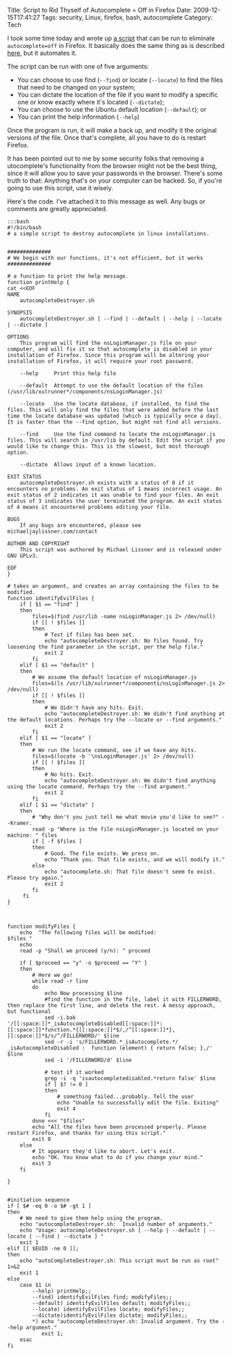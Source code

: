 Title: Script to Rid Thyself of Autocomplete = Off in Firefox
Date: 2009-12-15T17:41:27
Tags: security, Linux, firefox, bash, autocomplete
Category: Tech

I took some time today and wrote up [a script][script] that can be run to 
eliminate 
`autocomplete=off` in Firefox. It basically does the same thing as is 
described [here][1], but it automates it. 

The script can be run with one of five arguments:

 - You can choose to use find (`--find`) or locate (`--locate`) to find the 
 files that need to be changed on your system;
 - You can dictate the location of the file if you want to modify a 
 specific one or know exactly where it's located (`--dictate`);
 - You can choose to use the Ubuntu default location (`--default`); or
 - You can print the help information (`--help`)

Once the program is run, it will make a back up, and modify it the original
 versions of the file. Once that's complete, all you have to do is restart 
 Firefox.

It has been pointed out to me by some security folks that removing a
utocomplete's functionality from the browser might not be the best thing, 
since it will allow you to save your passwords in the browser. There's some
 truth to that: Anything that's on your computer can be hacked. So, 
 if you're going to use this script, use it wisely.

Here's the code. I've attached it to this message as well. Any bugs or 
comments are greatly appreciated.

    :::bash
    #!/bin/bash
    # a simple script to destroy autocomplete in linux installations. 
    
    
    ##############
    # We begin with our functions, it's not efficient, but it works
    ##############
    
    # a function to print the help message.
    function printHelp {
    cat <<EOF
    NAME
        autocompleteDestroyer.sh
    
    SYNOPSIS
        autocompleteDestroyer.sh [ --find | --default | --help | --locate | --dictate ] 
    
    OPTIONS
        This program will find the nsLoginManager.js file on your computer, and will fix it so that autocomplete is disabled in your installation of Firefox. Since this program will be altering your installation of Firefox, it will require your root password. 
    
        --help     Print this help file
    
        --default  Attempt to use the default location of the files (/usr/lib/xulrunner*/components/nsLoginManager.js)
    
        --locate   Use the locate database, if installed, to find the files. This will only find the files that were added before the last time the locate database was updated (which is typically once a day). It is faster than the --find option, but might not find all versions.
    
        --find     Use the find command to locate the nsLoginManager.js files. This will search in /usr/lib by default. Edit the script if you would like to change this. This is the slowest, but most thorough option.
    
        --dictate  Allows input of a known location.
    
    EXIT STATUS
        autocompleteDestroyer.sh exists with a status of 0 if it encounters no problems. An exit status of 1 means incorrect usage. An exit status of 2 indicates it was unable to find your files. An exit status of 3 indicates the user terminated the program. An exit status of 4 means it encountered problems editing your file.
    
    BUGS
        If any bugs are encountered, please see michaeljaylissner.com/contact
    
    AUTHOR AND COPYRIGHT
        This script was authored by Michael Lissner and is released under GNU GPLv3.
    
    EOF
    }
    
    # takes an argument, and creates an array containing the files to be modified.
    function identifyEvilFiles {
        if [ $1 == "find" ]
        then
            files=$(find /usr/lib -name nsLoginManager.js 2> /dev/null)
            if [[ ! $files ]]
            then
                # Test if files has been set.
                echo "autocompleteDestroyer.sh: No files found. Try loosening the find parameter in the script, per the help file."
                exit 2
            fi
        elif [ $1 == "default" ]
        then
            # We assume the default location of nsLoginManager.js
            files=$(ls /usr/lib/xulrunner*/components/nsLoginManager.js 2> /dev/null)
            if [[ ! $files ]]
            then
                # We didn't have any hits. Exit.
                echo "autocompleteDestroyer.sh: We didn't find anything at the default locations. Perhaps try the --locate or --find arguments."
                exit 2
            fi
        elif [ $1 == "locate" ]
        then
            # We run the locate command, see if we have any hits.
            files=$(locate -b '\nsLoginManager.js' 2> /dev/null)
            if [[ ! $files ]]
            then
                # No hits. Exit.
                echo "autocompleteDestroyer.sh: We didn't find anything using the locate command. Perhaps try the --find argument."
                exit 2
            fi
        elif [ $1 == "dictate" ]
        then
            # "Why don't you just tell me what movie you'd like to see?" --Kramer.
            read -p "Where is the file nsLoginManager.js located on your machine: " files
            if [ -f $files ]
            then
                # Good. The file exists. We press on.
                echo "Thank you. That file exists, and we will modify it."
            else
                echo "autocomplete.sh: That file doesn't seem to exist. Please try again."
                exit 2
            fi
         fi
    }
    
    
    
    function modifyFiles {
        echo  "The following files will be modified: 
    $files "
        echo 
        read -p "Shall we proceed (y/n): " proceed
    
        if [ $proceed == "y" -o $proceed == "Y" ]
        then
            # Here we go!
            while read -r line
            do
                echo Now processing $line
                #find the function in the file, label it with FILLERWORD, then replace the first line, and delete the rest. A messy approach, but functional
                sed -i.bak '/[[:space:]]*_isAutocompleteDisabled[[:space:]]*:[[:space:]]*function.*{[[:space:]]*$/,/^[[:space:]]*},[[:space:]]*$/s/^/FILLERWORD/' $line
                sed -r -i 's/FILLERWORD.*_isAutocomplete.*/    _isAutocompleteDisabled :  function (element) { return false; },/' $line
                sed -i '/FILLERWORD/d' $line
    
                # test if it worked
                grep -i -q 'isautocompletedisabled.*return false' $line
                if [ $? != 0 ]
                then
                    # something failed...probably. Tell the user
                    echo "Unable to successfully edit the file. Exiting"
                    exit 4
                fi
            done <<< "$files"
            echo "All the files have been processed properly. Please restart Firefox, and thanks for using this script."
            exit 0
        else
            # It appears they'd like to abort. Let's exit.
            echo "OK. You know what to do if you change your mind."
            exit 3
        fi
    
    }
    
    
    #initiation sequence
    if [ $# -eq 0 -o $# -gt 1 ]
    then 
        # We need to give them help using the program. 
        echo "autocompleteDestroyer.sh:  Invalid number of arguments."
        echo "Usage: autocompleteDestroyer.sh [ --help | --default | --locate | --find | --dictate ] "
        exit 1
    elif [[ $EUID -ne 0 ]]; 
    then
        echo "autoCompleteDestroyer.sh: This script must be run as root" 1>&2
        exit 1
    else
        case $1 in
            --help) printHelp;;
            --find) identifyEvilFiles find; modifyFiles;;
            --default) identifyEvilFiles default; modifyFiles;;
            --locate) identifyEvilFiles locate; modifyFiles;;
            --dictate)identifyEvilFiles dictate; modifyFiles;;
            *) echo "autocompleteDestroyer.sh: Invalid argument. Try the --help argument."
               exit 1;
        esac
    fi

[1]: {filename}/rid-thyself-of-autocomplete-in-firefox.md
[script]: {filename}/archive/autocomplete-killer.sh
